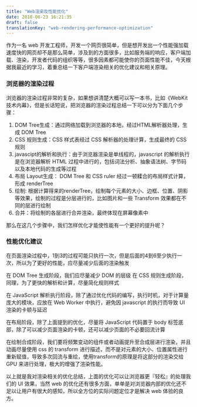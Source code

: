 ```yaml
---
title: "Web渲染及性能优化"
date: 2018-06-23 16:21:35
draft: false
translationKey: "web-rendering-performance-optimization"
---
```



作为一名 web 开发工程师，开发一个网页很简单，但是想开发出一个性能强加载速度快的网页却不是那么简单，涉及到的方面很多，比如服务端的响应，客户端加载、渲染，开发者代码的组织等等，很多因素都可能使你的页面性能不佳，今天根据我最近的学习，着重总结一下客户端渲染相关的优化建议和相关原理。

### 浏览器的渲染过程
浏览器的渲染过程非常的复杂，如果想讲清楚大概可以写一本书，比如《WebKit技术内幕》，但是长话短说，把浏览器的渲染过程总结一下可以分为下面几个步骤：
1. DOM Tree生成：通过网络加载到浏览器的本地，经过HTML解析器处理，生成 DOM Tree
2. CSS 规则生成：CSS 样式表经过 CSS 解析器的处理计算，生成最终的 CSS 规则
3. javascipt的解析和执行：由于浏览器渲染是单线程的，javascript 的解析执行是在浏览器解析 HTML 过程中进行的，包括词法分析、抽象语法树、字节码以及本地代码的生成等过程
4. 布局 Layout生成： DOM Tree 和 CSS ruler 经过一顿糅合的布局样式计算，形成 renderTree 
5. 绘制: 根据计算得来的renderTree，绘制每个元素的大小、边框、位置、阴影等效果，绘制的过程是分层进行的，比如图片和一些 Transform 效果都在不同的层进行绘制
6. 合并：将绘制的各层进行合并渲染，最终体现在屏幕像素中

那么在这几个步骤中，我们怎样优化才能使性能有一个更好的提升呢？

### 性能优化建议
在页面渲染过程中，1到3的过程可能只执行一次，但是后面的4到6至少执行一次，所以为了更好的性能，应尽量减少后面的渲染触发

在 DOM Tree 生成阶段，我们应尽量减少 DOM 的层级
在 CSS 规则生成阶段，同理，为了更快的解析和计算，尽量简化规则样式

在 JavaScript 解析执行阶段，除了通过优化代码的编写，执行时机，对于计算量庞大的模块，应放在 Web Worker 中执行，避免因 javascript 的执行而导致 UI 渲染的卡顿与延迟

在布局阶段，除了上面提到的优化，尽量将 JavaScript 代码置于 body 标签底部，除了可以减少页面渲染的卡顿，还可以减少页面的不必要回流计算

在绘制合成阶段，我们要将频繁变动的组件或者动画提升至合成层进行渲染，并且动画尽量使用 css 的 transform 进行描述，而不是对元素的大小、位置属性进行重新赋值，导致多次回流与重绘，使用transform的原理是将这部分的渲染交给 GPU 来进行处理，极大的增强了渲染性能。


以上就是我对渲染相关的优化总结，上面的优化可以让浏览器更『轻松』的处理我们的 UI 效果，当然 web 的优化还有很多方面，单单是对浏览器内部的优化还不足以让用户有很大的感知，所以全方位的实际问题定位才是解决 web 体验的良方。